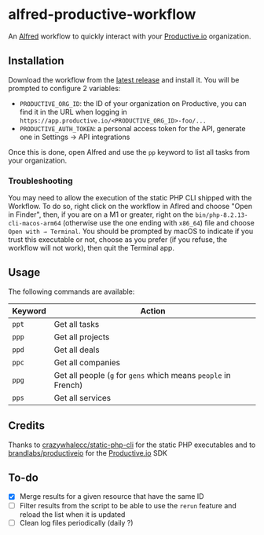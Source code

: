 # alfred-productive-workflow

An [Alfred](https://alfred.app/) workflow to quickly interact with your [Productive.io](https://productive.io) organization.

## Installation

Download the workflow from the [latest release](https://github.com/studiometa/alfred-productive-workflow/releases/) and install it. You will be prompted to configure 2 variables:

- `PRODUCTIVE_ORG_ID`: the ID of your organization on Productive, you can find it in the URL when logging in `https://app.productive.io/<PRODUCTIVE_ORG_ID>-foo/...`
- `PRODUCTIVE_AUTH_TOKEN`: a personal access token for the API, generate one in Settings → API integrations

Once this is done, open Alfred and use the `pp` keyword to list all tasks from your organization.

### Troubleshooting

You may need to allow the execution of the static PHP CLI shipped with the Workflow. To do so, right click on the workflow in Aflred and choose "Open in Finder", then, if you are on a M1 or greater, right on the `bin/php-8.2.13-cli-macos-arm64` (otherwise use the one ending with `x86_64`) file and choose `Open with → Terminal`. You should be prompted by macOS to indicate if you trust this executable or not, choose as you prefer (if you refuse, the workflow will not work), then quit the Terminal app.

## Usage

The following commands are available:

| Keyword | Action |
|-|-|
| `ppt` | Get all tasks |
| `ppp` | Get all projects |
| `ppd` | Get all deals |
| `ppc` | Get all companies |
| `ppg` | Get all people (`g` for `gens` which means `people` in French) |
| `pps` | Get all services |

## Credits

Thanks to [crazywhalecc/static-php-cli](https://github.com/crazywhalecc/static-php-cli) for the static PHP executables and to [brandlabs/productiveio](https://github.com/brandlabs/productiveio) for the [Productive.io](https://productive.io) SDK

## To-do

- [x] Merge results for a given resource that have the same ID
- [ ] Filter results from the script to be able to use the `rerun` feature and reload the list when it is updated
- [ ] Clean log files periodically (daily ?)
